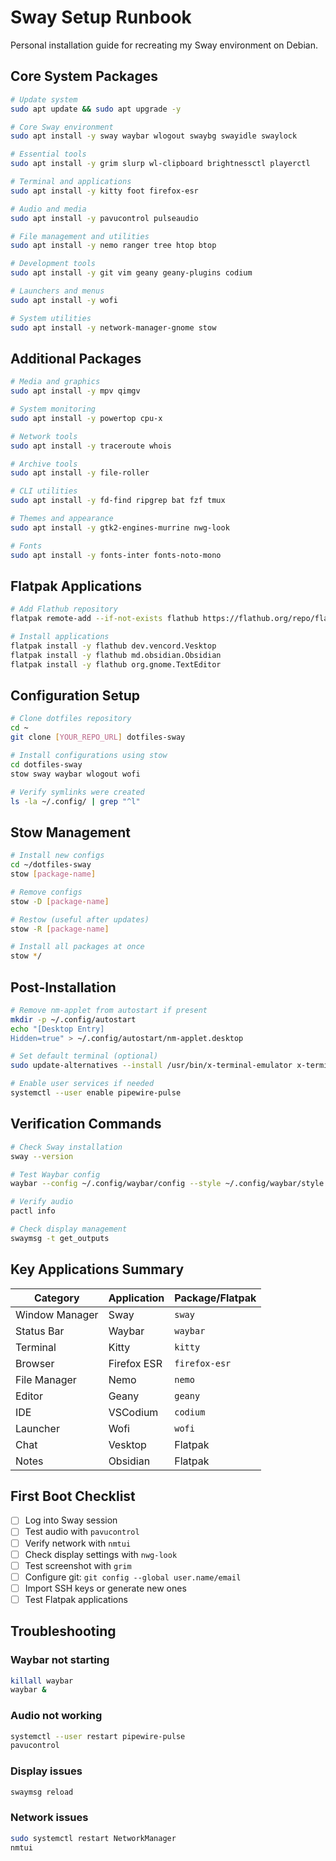 # Sway Setup Runbook

Personal installation guide for recreating my Sway environment on Debian.

## Core System Packages

```bash
# Update system
sudo apt update && sudo apt upgrade -y

# Core Sway environment
sudo apt install -y sway waybar wlogout swaybg swayidle swaylock

# Essential tools
sudo apt install -y grim slurp wl-clipboard brightnessctl playerctl

# Terminal and applications
sudo apt install -y kitty foot firefox-esr

# Audio and media
sudo apt install -y pavucontrol pulseaudio

# File management and utilities
sudo apt install -y nemo ranger tree htop btop

# Development tools
sudo apt install -y git vim geany geany-plugins codium

# Launchers and menus
sudo apt install -y wofi

# System utilities
sudo apt install -y network-manager-gnome stow
```

## Additional Packages

```bash
# Media and graphics
sudo apt install -y mpv qimgv

# System monitoring
sudo apt install -y powertop cpu-x

# Network tools
sudo apt install -y traceroute whois

# Archive tools
sudo apt install -y file-roller

# CLI utilities
sudo apt install -y fd-find ripgrep bat fzf tmux

# Themes and appearance
sudo apt install -y gtk2-engines-murrine nwg-look

# Fonts
sudo apt install -y fonts-inter fonts-noto-mono
```

## Flatpak Applications

```bash
# Add Flathub repository
flatpak remote-add --if-not-exists flathub https://flathub.org/repo/flathub.flatpakrepo

# Install applications
flatpak install -y flathub dev.vencord.Vesktop
flatpak install -y flathub md.obsidian.Obsidian
flatpak install -y flathub org.gnome.TextEditor
```

## Configuration Setup

```bash
# Clone dotfiles repository
cd ~
git clone [YOUR_REPO_URL] dotfiles-sway

# Install configurations using stow
cd dotfiles-sway
stow sway waybar wlogout wofi

# Verify symlinks were created
ls -la ~/.config/ | grep "^l"
```

## Stow Management

```bash
# Install new configs
cd ~/dotfiles-sway
stow [package-name]

# Remove configs  
stow -D [package-name]

# Restow (useful after updates)
stow -R [package-name]

# Install all packages at once
stow */
```

## Post-Installation

```bash
# Remove nm-applet from autostart if present
mkdir -p ~/.config/autostart
echo "[Desktop Entry]
Hidden=true" > ~/.config/autostart/nm-applet.desktop

# Set default terminal (optional)
sudo update-alternatives --install /usr/bin/x-terminal-emulator x-terminal-emulator /usr/bin/kitty 50

# Enable user services if needed
systemctl --user enable pipewire-pulse
```

## Verification Commands

```bash
# Check Sway installation
sway --version

# Test Waybar config
waybar --config ~/.config/waybar/config --style ~/.config/waybar/style.css

# Verify audio
pactl info

# Check display management
swaymsg -t get_outputs
```

## Key Applications Summary

| Category | Application | Package/Flatpak |
|----------|-------------|------------------|
| Window Manager | Sway | `sway` |
| Status Bar | Waybar | `waybar` |
| Terminal | Kitty | `kitty` |
| Browser | Firefox ESR | `firefox-esr` |
| File Manager | Nemo | `nemo` |
| Editor | Geany | `geany` |
| IDE | VSCodium | `codium` |
| Launcher | Wofi | `wofi` |
| Chat | Vesktop | Flatpak |
| Notes | Obsidian | Flatpak |

## First Boot Checklist

- [ ] Log into Sway session
- [ ] Test audio with `pavucontrol`
- [ ] Verify network with `nmtui`
- [ ] Check display settings with `nwg-look`
- [ ] Test screenshot with `grim`
- [ ] Configure git: `git config --global user.name/email`
- [ ] Import SSH keys or generate new ones
- [ ] Test Flatpak applications

## Troubleshooting

### Waybar not starting
```bash
killall waybar
waybar &
```

### Audio not working
```bash
systemctl --user restart pipewire-pulse
pavucontrol
```

### Display issues
```bash
swaymsg reload
```

### Network issues
```bash
sudo systemctl restart NetworkManager
nmtui
```